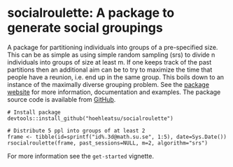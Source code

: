 # socialroulette: A package to generate social groupings

A package for partitioning individuals into groups of a pre-specified size. This can be as simple as using simple random sampling (srs) to divide n individuals into groups of size at least m. If one keeps track of the past partitions then an additional
aim can be to try to maximize the time that people have a reunion, i.e. end up in the same group. This boils
down to an instance of the maximally diverse grouping problem.
See the [package website](https://hoehleatsu.github.io/socialroulette/)  for more information, documentation and examples. The package source code is available from [GitHub](https://github.com/hoehleatsu/socialroulette/).

```
# Install package
devtools::install_github("hoehleatsu/socialroulette")

# Distribute 5 ppl into groups of at least 2
frame <- tibble(id=sprintf("id%.3d@math.su.se", 1:5), date=Sys.Date())
rsocialroulette(frame, past_sessions=NULL, m=2, algorithm="srs")
```

For more information see the `get-started` vignette.
